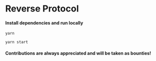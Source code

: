 # Reverse Protocol

#### Install dependencies and run locally

    yarn

    yarn start  

#### Contributions are always appreciated and will be taken as bounties!
